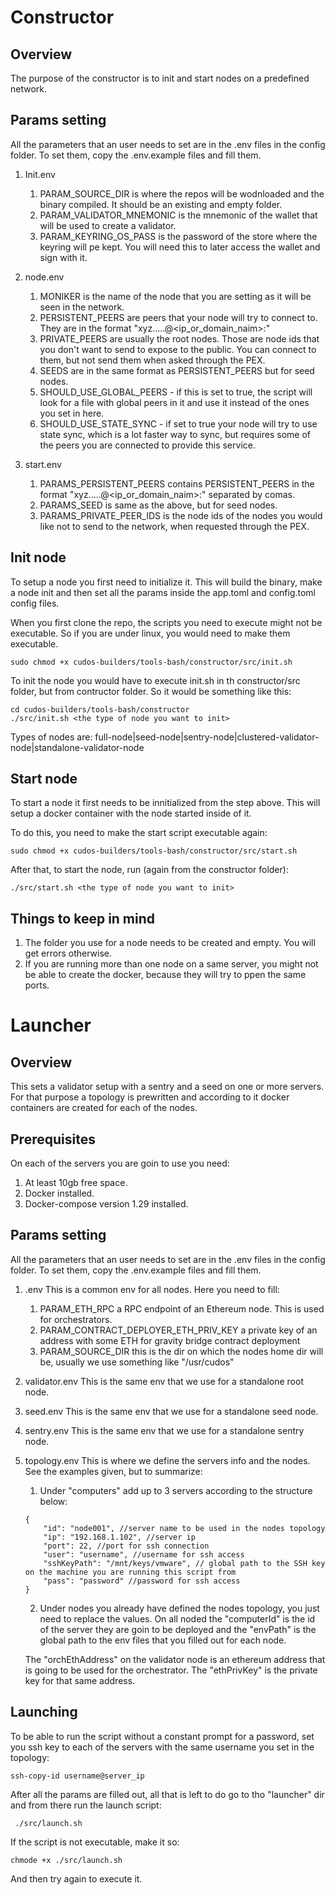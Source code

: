 # Constructor
## Overview
The purpose of the constructor is to init and start nodes on a predefined network.

## Params setting
All the parameters that an user needs to set are in the .env files in the config folder.
To set them, copy the .env.example files and fill them.

1. Init.env
    1. PARAM_SOURCE_DIR is where the repos will be wodnloaded and the binary compiled. It should be an existing and empty folder.
    2. PARAM_VALIDATOR_MNEMONIC is the mnemonic of the wallet that will be used to create a validator.
    3. PARAM_KEYRING_OS_PASS is the password of the store where the keyring will pe kept. You will need this to later access the wallet and sign with it.

2. node.env
    1. MONIKER is the name of the node that you are setting as it will be seen in the network.
    2. PERSISTENT_PEERS are peers that your node will try to connect to. They are in the format "xyz.....@<ip_or_domain_naim>:<port>"
    3. PRIVATE_PEERS are usually the root nodes. Those are node ids that you don't want to send to expose to the public. You can connect to them, but not send them when asked through the PEX.
    4. SEEDS are in the same format as PERSISTENT_PEERS but for seed nodes.
    5. SHOULD_USE_GLOBAL_PEERS - if this is set to true, the script will look for a file with global peers in it and use it instead of the ones you set in here.
    6. SHOULD_USE_STATE_SYNC - if set to true your node will try to use state sync, which is a lot faster way to sync, but requires some of the peers you are connected to provide this service.

3. start.env
    1. PARAMS_PERSISTENT_PEERS contains PERSISTENT_PEERS in the format "xyz.....@<ip_or_domain_naim>:<port>" separated by comas.
    2. PARAMS_SEED is same as the above, but for seed nodes.
    3. PARAMS_PRIVATE_PEER_IDS is the node ids of the nodes you would like not to send to the network, when requested through the PEX.

## Init node
To setup a node you first need to initialize it. This will build the binary, make a node init and then set all the params inside the app.toml and config.toml config files.

When you first clone the repo, the scripts you need to execute might not be executable. So if you are under linux, you would need to make them executable.
```
sudo chmod +x cudos-builders/tools-bash/constructor/src/init.sh
```
To init the node you would have to execute init.sh in th constructor/src folder, but from contructor folder. So it would be something like this:
```
cd cudos-builders/tools-bash/constructor
./src/init.sh <the type of node you want to init>
```
Types of nodes are: full-node|seed-node|sentry-node|clustered-validator-node|standalone-validator-node

## Start node
To start a node it first needs to be innitialized from the step above. This will setup a docker container with the node started inside of it.

To do this, you need to make the start script executable again:
```
sudo chmod +x cudos-builders/tools-bash/constructor/src/start.sh
```

After that, to start the node, run (again from the constructor folder):
```
./src/start.sh <the type of node you want to init>
```

## Things to keep in mind
1. The folder you use for a node needs to be created and empty. You will get errors otherwise.
2. If you are running more than one node on a same server, you might not be able to create the docker, because they will try to ppen the same ports.

# Launcher
## Overview
This sets a validator setup with a sentry and a seed on one or more servers. For that purpose a topology is prewritten and according to it docker containers are created for each of the nodes.

## Prerequisites
On each of the servers you are goin to use you need:
1. At least 10gb free space.
2. Docker installed.
3. Docker-compose version 1.29 installed.

## Params setting
All the parameters that an user needs to set are in the .env files in the config folder.
To set them, copy the .env.example files and fill them.

1. .env
    This is a common env for all nodes. Here you need to fill:
    1. PARAM_ETH_RPC a RPC endpoint of an Ethereum node. This is used for orchestrators.
    2. PARAM_CONTRACT_DEPLOYER_ETH_PRIV_KEY a private key of an address with some ETH for gravity bridge contract deployment
    3. PARAM_SOURCE_DIR this is the dir on which the nodes home dir will be, usually we use something like "/usr/cudos"
2. validator.env
    This is the same env that we use for a standalone root node.
3. seed.env
    This is the same env that we use for a standalone seed node.
4. sentry.env
    This is the same env that we use for a standalone sentry node.
5. topology.env
    This is where we define the servers info and the nodes. See the examples given, but to summarize:
    1. Under "computers" add up to 3 servers according to the structure below:
    ```
    {
        "id": "node001", //server name to be used in the nodes topology
        "ip": "192.168.1.102", //server ip
        "port": 22, //port for ssh connection
        "user": "username", //username for ssh access
        "sshKeyPath": "/mnt/keys/vmware", // global path to the SSH key on the machine you are running this script from
        "pass": "password" //password for ssh access
    }
    ```
    2. Under nodes you already have defined the nodes topology, you just need to replace the values. On all noded the "computerId" is the id of the server they are goin to be deployed and the "envPath" is the global path to the env files that you filled out for each node.

    The "orchEthAddress" on the validator node is an ethereum address that is going to be used for the orchestrator.
    The "ethPrivKey" is the private key for that same address.

## Launching
To be able to run the script without a constant prompt for a password, set you ssh key to each of the servers with the same username you set in the topology:
```
ssh-copy-id username@server_ip
```

After all the params are filled out, all that is left to do go to tho "launcher" dir and from there run the launch script:
```
 ./src/launch.sh 
```

If the script is not executable, make it so:
```
chmode +x ./src/launch.sh
```
And then try again to execute it.
